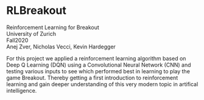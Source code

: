 # RLBreakout
Reinforcement Learning for Breakout  
University of Zurich  
Fall2020  
Anej Zver, Nicholas Vecci, Kevin Hardegger
 
For this project we applied a reinforcement learning algorithm based on Deep Q Learning (DQN) using a Convolutional Neural Network (CNN) and testing various inputs to see which performed best in learning to play the game Breakout. Thereby getting a first introduction to reinforcement learning and gain deeper understanding of this very modern topic in artifical intelligence.
